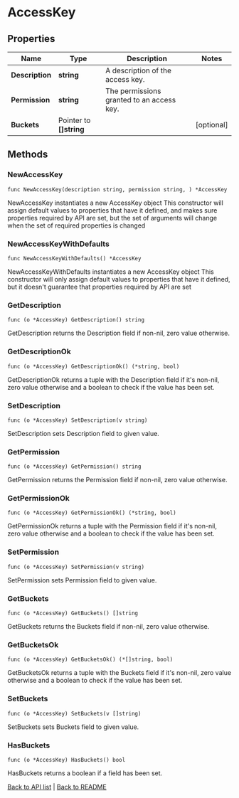 # AccessKey

## Properties

Name | Type | Description | Notes
------------ | ------------- | ------------- | -------------
**Description** | **string** | A description of the access key. | 
**Permission** | **string** | The permissions granted to an access key. | 
**Buckets** | Pointer to **[]string** |  | [optional] 

## Methods

### NewAccessKey

`func NewAccessKey(description string, permission string, ) *AccessKey`

NewAccessKey instantiates a new AccessKey object
This constructor will assign default values to properties that have it defined,
and makes sure properties required by API are set, but the set of arguments
will change when the set of required properties is changed

### NewAccessKeyWithDefaults

`func NewAccessKeyWithDefaults() *AccessKey`

NewAccessKeyWithDefaults instantiates a new AccessKey object
This constructor will only assign default values to properties that have it defined,
but it doesn't guarantee that properties required by API are set

### GetDescription

`func (o *AccessKey) GetDescription() string`

GetDescription returns the Description field if non-nil, zero value otherwise.

### GetDescriptionOk

`func (o *AccessKey) GetDescriptionOk() (*string, bool)`

GetDescriptionOk returns a tuple with the Description field if it's non-nil, zero value otherwise
and a boolean to check if the value has been set.

### SetDescription

`func (o *AccessKey) SetDescription(v string)`

SetDescription sets Description field to given value.


### GetPermission

`func (o *AccessKey) GetPermission() string`

GetPermission returns the Permission field if non-nil, zero value otherwise.

### GetPermissionOk

`func (o *AccessKey) GetPermissionOk() (*string, bool)`

GetPermissionOk returns a tuple with the Permission field if it's non-nil, zero value otherwise
and a boolean to check if the value has been set.

### SetPermission

`func (o *AccessKey) SetPermission(v string)`

SetPermission sets Permission field to given value.


### GetBuckets

`func (o *AccessKey) GetBuckets() []string`

GetBuckets returns the Buckets field if non-nil, zero value otherwise.

### GetBucketsOk

`func (o *AccessKey) GetBucketsOk() (*[]string, bool)`

GetBucketsOk returns a tuple with the Buckets field if it's non-nil, zero value otherwise
and a boolean to check if the value has been set.

### SetBuckets

`func (o *AccessKey) SetBuckets(v []string)`

SetBuckets sets Buckets field to given value.

### HasBuckets

`func (o *AccessKey) HasBuckets() bool`

HasBuckets returns a boolean if a field has been set.


[Back to API list](../README.md#documentation-for-api-endpoints) | [Back to README](../README.md)
